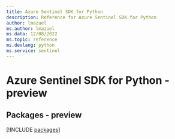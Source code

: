 ```yaml
---
title: Azure Sentinel SDK for Python
description: Reference for Azure Sentinel SDK for Python
author: lmazuel
ms.author: lmazuel
ms.data: 12/08/2022
ms.topic: reference
ms.devlang: python
ms.service: sentinel
---
```

# Azure Sentinel SDK for Python - preview
## Packages - preview
[!INCLUDE [packages](sentinel-index.md)]